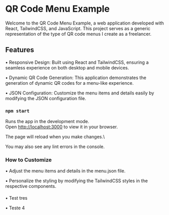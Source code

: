 # QR Code Menu Example

Welcome to the QR Code Menu Example, a web application developed with React, TailwindCSS, and JavaScript. This project serves as a generic representation of the type of QR code menus I create as a freelancer.

## Features

• Responsive Design: Built using React and TailwindCSS, ensuring a seamless experience on both desktop and mobile devices.

• Dynamic QR Code Generation: This application demonstrates the generation of dynamic QR codes for a menu-like experience.

• JSON Configuration: Customize the menu items and details easily by modifying the JSON configuration file.

### `npm start`

Runs the app in the development mode.\
Open [http://localhost:3000](http://localhost:3000) to view it in your browser.

The page will reload when you make changes.\

You may also see any lint errors in the console.

### How to Customize

• Adjust the menu items and details in the menu.json file.

• Personalize the styling by modifying the TailwindCSS styles in the respective components.

####

• Test tres

• Teste 4


